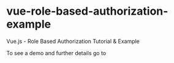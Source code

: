 # vue-role-based-authorization-example

Vue.js - Role Based Authorization Tutorial & Example

To see a demo and further details go to 